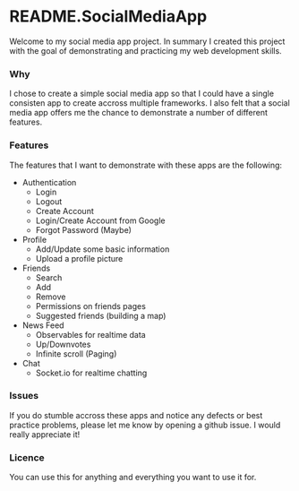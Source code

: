 # README.SocialMediaApp

Welcome to my social media app project. In summary I created this project with the goal of demonstrating and practicing my web development skills. 

### Why

I chose to create a simple social media app so that I could have a single consisten app to create accross multiple frameworks. I also felt that a social media app offers me the chance to demonstrate a number of different features.

### Features

The features that I want to demonstrate with these apps are the following:

* Authentication
    * Login
    * Logout
    * Create Account
    * Login/Create Account from Google
    * Forgot Password (Maybe)
* Profile
    * Add/Update some basic information
    * Upload a profile picture
* Friends
    * Search
    * Add
    * Remove
    * Permissions on friends pages
    * Suggested friends (building a map)
* News Feed
    * Observables for realtime data
    * Up/Downvotes
    * Infinite scroll (Paging)
* Chat
    * Socket.io for realtime chatting
    
### Issues
    
If you do stumble accross these apps and notice any defects or best practice problems, please let me know by opening a github issue. I would really appreciate it!
    
### Licence

You can use this for anything and everything you want to use it for.
